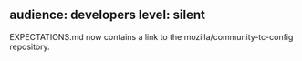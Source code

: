 audience: developers
level: silent
---
EXPECTATIONS.md now contains a link to the mozilla/community-tc-config repository.
